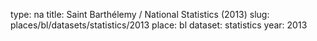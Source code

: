 type: na
title: Saint Barthélemy / National Statistics (2013)
slug: places/bl/datasets/statistics/2013
place: bl
dataset: statistics
year: 2013
